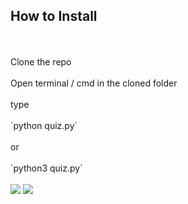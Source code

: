 <h2>How to Install</h2><br><br>
Clone the repo<br><br>
Open terminal / cmd in the cloned folder<br><br>
type<br><br>
`python quiz.py`<br><br>
or<br><br>
`python3 quiz.py`<br><br>
<img src='https://snipboard.io/4N3b6Q.jpg'>
<img src='https://snipboard.io/s8j3rQ.jpg'>
